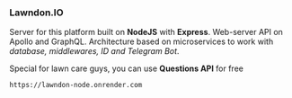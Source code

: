 ### Lawndon.IO

Server for this platform built on **NodeJS** with **Express**.
Web-server API on Apollo and GraphQL.
Architecture based on microservices to work with *database, middlewares, ID and Telegram Bot*.

Special for lawn care guys, you can use **Questions API** for free

~~~
https://lawndon-node.onrender.com
~~~
